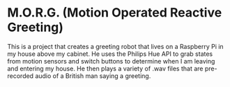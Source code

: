 # M.O.R.G. (Motion Operated Reactive Greeting)
This is a project that creates a greeting robot that lives on a Raspberry Pi in my house above my cabinet. He uses the Philips Hue API to grab states from motion sensors and switch buttons to determine when I am leaving and entering my house. He then plays a variety of .wav files that are pre-recorded audio of a British man saying a greeting.
